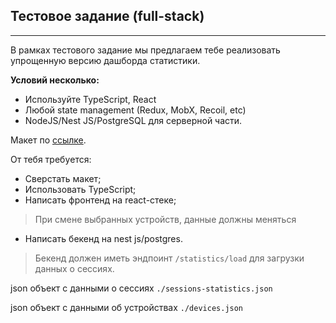 ## Тестовое задание (full-stack)

---

В рамках тестового задание мы предлагаем тебе реализовать упрощенную версию дашборда статистики.

**Условий несколько:**
- Используйте TypeScript, React
- Любой state management (Redux, MobX, Recoil, etc)
- NodeJS/Nest JS/PostgreSQL для серверной части.

Макет по [ссылке](https://www.figma.com/design/LEI96zN7CQSNGOqMEBlhei/Test-full-stack?node-id=10529-44698&t=6CxKqjXzXt1D1hCB-1).

От тебя требyется:
- Сверcтать макет;
- Использовать TypeScript;
- Написать фронтенд на react-стеке;
> При смене выбранных устройств, данные должны меняться
- Написать бекенд на nest js/postgres.
> Бекенд должен иметь эндпоинт `/statistics/load` для загрузки данных о сессиях.


json объект с данными о сессиях `./sessions-statistics.json`

json объект с данными об устройствах `./devices.json`


